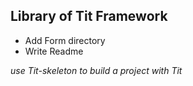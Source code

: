 Library of Tit Framework
--

- Add Form directory
- Write Readme

*use Tit-skeleton to build a project with Tit*
